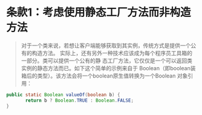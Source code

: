 # 条款1：考虑使用静态工厂方法而非构造方法
> 对于一个类来说，若想让客户端能够获取到其实例，传统方式是提供一个公有的构造方法。
> 实际上，还有另外一种技术应该成为每个程序员工具箱的一部分。类可以提供一个公有的静
> 态工厂方法，它仅仅是一个可以返回类实例的静态方法而已。如下这个简单的示例来自于
> Boolean（即boolean装箱后的类型）。该方法会将一个boolean原生值转换为一个Boolean
> 对象引用：

```java
public static Boolean valueOf(boolean b) {
       return b ? Boolean.TRUE : Boolean.FALSE;
}
```